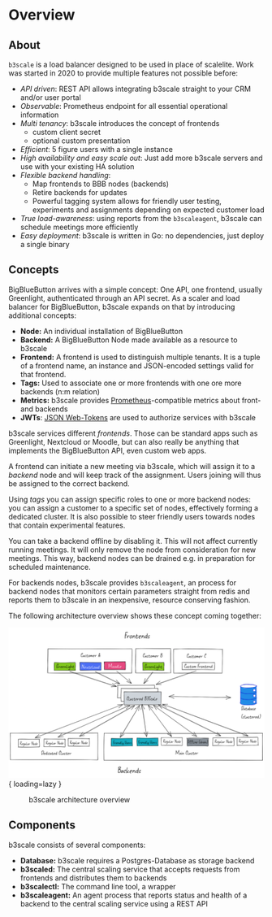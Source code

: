 # Overview

## About

`b3scale` is a load balancer designed to be used in place of scalelite. Work was
started in 2020 to provide multiple features not possible before:

  * *API driven*: REST API allows integrating b3scale straight to your CRM
    and/or user portal
  * *Observable*: Prometheus endpoint for all essential operational information
  * *Multi tenancy*: b3scale introduces the concept of frontends
    * custom client secret
    * optional custom presentation
  * *Efficient*: 5 figure users with a single instance
  * *High availability and easy scale out*: Just add more b3scale servers and
    use with your existing HA solution
  * *Flexible backend handling*:
    * Map frontends to BBB nodes (backends)
    * Retire backends for updates
    * Powerful tagging system allows for friendly user testing, experiments and
      assignments depending on expected customer load
  * *True load-awareness*: using reports from the `b3scaleagent`, b3scale
    can schedule meetings more efficiently
  * *Easy deployment*: b3scale is written in Go: no dependencies, just deploy a
    single binary

## Concepts

BigBlueButton arrives with a simple concept: One API, one frontend, usually Greenlight, authenticated through an API secret. As a scaler and
load balancer for BigBlueButton, b3scale expands on that by introducing additional concepts:

* **Node:** An individual installation of BigBlueButton
* **Backend:** A BigBlueButton Node made available as a resource to b3scale
* **Frontend:** A frontend is used to distinguish multiple tenants. It is a tuple of a frontend name, an instance and JSON-encoded settings valid for that frontend.
* **Tags:** Used to associate one or more frontends with one ore more backends (n:m relation)
* **Metrics:** b3scale provides [Prometheus](https://prometheus.io/)-compatible metrics about front- and backends
* **JWTs**: [JSON Web-Tokens](https://jwt.io/) are used to authorize services with b3scale 


b3scale services different *frontends*. Those can be standard apps such as
Greenlight, Nextcloud or Moodle, but can also really be anything that implements
the BigBlueButton API, even custom web apps.

A frontend can initiate a new meeting via b3scale, which will assign it to a
*backend* node and will keep track of the assignment. Users joining will thus
be assigned to the correct backend.

Using *tags* you can assign specific roles to one or more backend nodes: you
can assign a customer to a specific set of nodes, effectively forming a
dedicated cluster. It is also possible to  steer friendly users towards nodes
that contain experimental features.

You can take a backend offline by disabling it. This will not affect currently
running meetings. It will only remove the node from consideration for new
meetings. This way, backend nodes can be drained e.g. in preparation for
scheduled maintenance.

For backends nodes, b3scale provides `b3scaleagent`, an process for backend nodes
that monitors certain parameters straight from redis and reports them to
b3scale in an inexpensive, resource conserving fashion.

The following architecture overview shows these concept coming together:

![b3scale architecture](../assets/images/b3scale-architecture.png){ loading=lazy }
<figure markdown>
  <figcaption>b3scale architecture overview</figcaption>
</figure>

## Components

b3scale consists of several components:

* **Database:** b3scale requires a Postgres-Database as storage backend
* **b3scaled:** The central scaling service that accepts requests from frontends and distributes them to backends
* **b3scalectl:** The command line tool, a wrapper
* **b3scaleagent:**  An agent process that reports status and health of a backend to the central scaling service using a REST API
